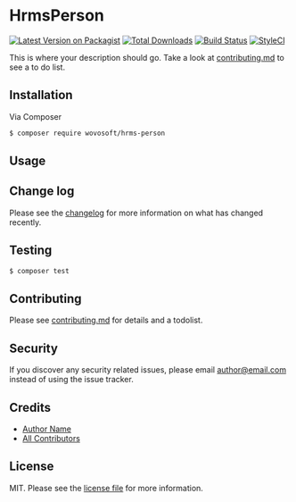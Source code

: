 # HrmsPerson

[![Latest Version on Packagist][ico-version]][link-packagist]
[![Total Downloads][ico-downloads]][link-downloads]
[![Build Status][ico-travis]][link-travis]
[![StyleCI][ico-styleci]][link-styleci]

This is where your description should go. Take a look at [contributing.md](contributing.md) to see a to do list.

## Installation

Via Composer

``` bash
$ composer require wovosoft/hrms-person
```

## Usage

## Change log

Please see the [changelog](changelog.md) for more information on what has changed recently.

## Testing

``` bash
$ composer test
```

## Contributing

Please see [contributing.md](contributing.md) for details and a todolist.

## Security

If you discover any security related issues, please email author@email.com instead of using the issue tracker.

## Credits

- [Author Name][link-author]
- [All Contributors][link-contributors]

## License

MIT. Please see the [license file](license.md) for more information.

[ico-version]: https://img.shields.io/packagist/v/wovosoft/hrms-person.svg?style=flat-square
[ico-downloads]: https://img.shields.io/packagist/dt/wovosoft/hrms-person.svg?style=flat-square
[ico-travis]: https://img.shields.io/travis/wovosoft/hrms-person/master.svg?style=flat-square
[ico-styleci]: https://styleci.io/repos/12345678/shield

[link-packagist]: https://packagist.org/packages/wovosoft/hrms-person
[link-downloads]: https://packagist.org/packages/wovosoft/hrms-person
[link-travis]: https://travis-ci.org/wovosoft/hrms-person
[link-styleci]: https://styleci.io/repos/12345678
[link-author]: https://github.com/wovosoft
[link-contributors]: ../../contributors
